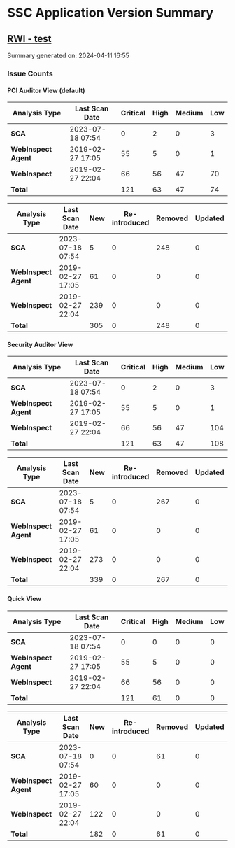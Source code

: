 # SSC Application Version Summary

## [RWI - test](http://localhost:2320/ssc/html/ssc/index.jsp#!/version/42/fix)

Summary generated on: 2024-04-11 16:55

### Issue Counts

#### PCI Auditor View (default)
| Analysis Type          | Last Scan Date   |   Critical |       High |     Medium |        Low | 
| ---------------------- | ---------------- | ---------- | ---------- | ---------- | ---------- |
| **SCA**                | 2023-07-18 07:54 |          0 |          2 |          0 |          3 |
| **WebInspect Agent**   | 2019-02-27 17:05 |         55 |          5 |          0 |          1 |
| **WebInspect**         | 2019-02-27 22:04 |         66 |         56 |         47 |         70 |
| **Total**              |                  |        121 |         63 |         47 |         74 |

| Analysis Type          | Last Scan Date   | New           | Re-introduced | Removed       | Updated       | 
| ---------------------- | ---------------- | ------------- | ------------- | ------------- | ------------- |
| **SCA**                | 2023-07-18 07:54 |             5 |             0 |           248 |             0 |
| **WebInspect Agent**   | 2019-02-27 17:05 |            61 |             0 |             0 |             0 |
| **WebInspect**         | 2019-02-27 22:04 |           239 |             0 |             0 |             0 |
| **Total**              |                  |           305 |             0 |           248 |             0 |

#### Security Auditor View 
| Analysis Type          | Last Scan Date   |   Critical |       High |     Medium |        Low | 
| ---------------------- | ---------------- | ---------- | ---------- | ---------- | ---------- |
| **SCA**                | 2023-07-18 07:54 |          0 |          2 |          0 |          3 |
| **WebInspect Agent**   | 2019-02-27 17:05 |         55 |          5 |          0 |          1 |
| **WebInspect**         | 2019-02-27 22:04 |         66 |         56 |         47 |        104 |
| **Total**              |                  |        121 |         63 |         47 |        108 |

| Analysis Type          | Last Scan Date   | New           | Re-introduced | Removed       | Updated       | 
| ---------------------- | ---------------- | ------------- | ------------- | ------------- | ------------- |
| **SCA**                | 2023-07-18 07:54 |             5 |             0 |           267 |             0 |
| **WebInspect Agent**   | 2019-02-27 17:05 |            61 |             0 |             0 |             0 |
| **WebInspect**         | 2019-02-27 22:04 |           273 |             0 |             0 |             0 |
| **Total**              |                  |           339 |             0 |           267 |             0 |

#### Quick View 
| Analysis Type          | Last Scan Date   |   Critical |       High |     Medium |        Low | 
| ---------------------- | ---------------- | ---------- | ---------- | ---------- | ---------- |
| **SCA**                | 2023-07-18 07:54 |          0 |          0 |          0 |          0 |
| **WebInspect Agent**   | 2019-02-27 17:05 |         55 |          5 |          0 |          0 |
| **WebInspect**         | 2019-02-27 22:04 |         66 |         56 |          0 |          0 |
| **Total**              |                  |        121 |         61 |          0 |          0 |

| Analysis Type          | Last Scan Date   | New           | Re-introduced | Removed       | Updated       | 
| ---------------------- | ---------------- | ------------- | ------------- | ------------- | ------------- |
| **SCA**                | 2023-07-18 07:54 |             0 |             0 |            61 |             0 |
| **WebInspect Agent**   | 2019-02-27 17:05 |            60 |             0 |             0 |             0 |
| **WebInspect**         | 2019-02-27 22:04 |           122 |             0 |             0 |             0 |
| **Total**              |                  |           182 |             0 |            61 |             0 |



